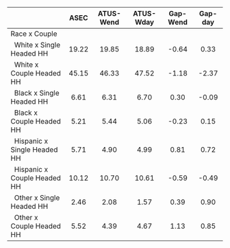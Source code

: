 
|                      |         ASEC |    ATUS-Wend |    ATUS-Wday |     Gap-Wend |      Gap-day |
| -------------------- | :----------: | :----------: | :----------: | :----------: | :----------: |
| Race x Couple        |              |              |              |              |              |
| &nbsp;&nbsp;White x Single Headed HH |        19.22 |        19.85 |        18.89 |        -0.64 |         0.33 |
| &nbsp;&nbsp;White x Couple Headed HH |        45.15 |        46.33 |        47.52 |        -1.18 |        -2.37 |
| &nbsp;&nbsp;Black x Single Headed HH |         6.61 |         6.31 |         6.70 |         0.30 |        -0.09 |
| &nbsp;&nbsp;Black x Couple Headed HH |         5.21 |         5.44 |         5.06 |        -0.23 |         0.15 |
| &nbsp;&nbsp;Hispanic x Single Headed HH |         5.71 |         4.90 |         4.99 |         0.81 |         0.72 |
| &nbsp;&nbsp;Hispanic x Couple Headed HH |        10.12 |        10.70 |        10.61 |        -0.59 |        -0.49 |
| &nbsp;&nbsp;Other x Single Headed HH |         2.46 |         2.08 |         1.57 |         0.39 |         0.90 |
| &nbsp;&nbsp;Other x Couple Headed HH |         5.52 |         4.39 |         4.67 |         1.13 |         0.85 |

